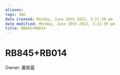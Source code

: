 ```yaml
---
aliases: 
tags: INX
date created: Monday, June 20th 2022, 3:21:39 pm
date modified: Monday, June 20th 2022, 3:21:39 pm
title: RB845+RB014
---
```


# RB845+RB014

Owner: 蕭若霜

